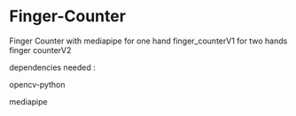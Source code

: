# Finger-Counter


Finger Counter with mediapipe
for one hand finger_counterV1
for two hands finger counterV2



dependencies needed :

opencv-python

mediapipe
